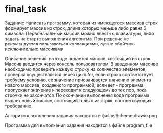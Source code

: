 # final_task

Задание: Написать программу, которая из имеющегося массива строк формирует массив из строк, длина которых меньше либо равна 3 символа. Первоначальный массив можно ввести с клавиатуры, либо задать на старте выполнения алгоритма. При решение не рекомендуется пользоваться коллекциями, лучше обойтись исключительно массивами

Описание решения: на входе подается массив, состоящий из строк. Массив вводится через консоль пользователем. В введенном массиве необходимо проверить каждую строку на количество элементов, проверка осуществляется через цикл for, если строка соответствует требуему условию, ее значение присваивается значению элемента нового массива, созданного программой, если нет - программа пропускает значение и переходит к следующему до тех пор, пока строчки не закончатся. По окончании выполнения кода программа выдает новый массив, состоящий только из строк, соответсвующих требованию.

Алгоритм к выполению задания находится в файле Scheme.drawio.png

Программа для выполнения задания находится в файле program_file
